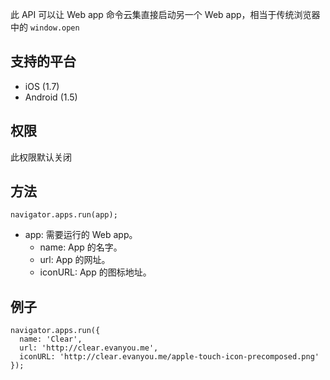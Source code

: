 此 API 可以让 Web app 命令云集直接启动另一个 Web app，相当于传统浏览器中的 `window.open`

## 支持的平台
* iOS (1.7)
* Android (1.5)

## 权限
此权限默认关闭

## 方法

```
navigator.apps.run(app);
```  

* app: 需要运行的 Web app。
	* name: App 的名字。
	* url: App 的网址。
	* iconURL: App 的图标地址。

## 例子

```
navigator.apps.run({
  name: 'Clear',
  url: 'http://clear.evanyou.me',
  iconURL: 'http://clear.evanyou.me/apple-touch-icon-precomposed.png'
});
```
